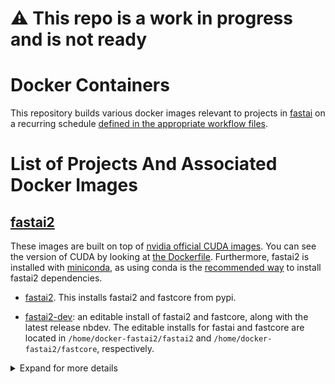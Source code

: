 # :warning: This repo is a work in progress and is not ready

# Docker Containers

This repository builds various docker images relevant to projects in [fastai](https://github.com/fastai/) on a recurring schedule [defined in the appropriate workflow files](.github/workflows/).


# List of Projects And Associated Docker Images

## [fastai2](https://github.com/fastai/fastai2)

These images are built on top of [nvidia official CUDA images](https://hub.docker.com/r/nvidia/cuda/).  You can see the version of CUDA by looking at [the Dockerfile](fastai2-build/Dockerfile).  Furthermore, fastai2 is installed with [miniconda](https://docs.conda.io/en/latest/miniconda.html), as using conda is the [recommended way](https://github.com/fastai/fastai2#installing) to install fastai2 dependencies.

- [fastai2](https://hub.docker.com/repository/docker/fastdotai/fastai2).  This installs fastai2 and fastcore from pypi.

- [fastai2-dev](https://hub.docker.com/repository/docker/fastdotai/fastai2-dev): 
an editable install of fastai2 and fastcore, along with the latest release nbdev.  The editable installs for fastai and fastcore are located in `/home/docker-fastai2/fastai2` and `/home/docker-fastai2/fastcore`, respectively.

<details>
  <summary>Expand for more details</summary>

#### Tags

These images have the following available tags:

- `latest`: the most current build
- `version`: corresponds to the version of fastai2
- `SHA`: corresponds to the GITHUB SHA of this repo when the image was built.

#### Usage

If you have an Nvdia GPU that is compatible with CUDA 10 or higher, you should [install Nvidia Docker](https://github.com/NVIDIA/nvidia-docker).  After install Nvidia Docker, you will need to use the `--gpus` flag when running the container.  See the [usage](https://github.com/NVIDIA/nvidia-docker#usage) section for more details on the various arguments available. 

#### Examples:

 Run a jupyter server with all GPUs

```bash
docker run --gpus all 
```

Run a jupyter server with 2 GPUs on with an editable install

```bash
docker run --gpus '"device=1,2"'
```

Run a jupyter server with 2 GPUs on with an editable install for version fastai 0.0.22

```bash
docker run --gpus '"device=1,2"'
```

Run an interacive shell on CPUs on the latest version of fastai2

```bash
docker run -it fastdotai/fastai2:latest bash
```
</details>